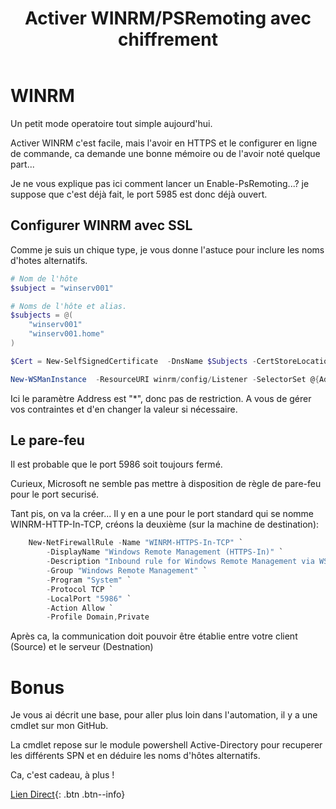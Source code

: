 ﻿---
title:  "Activer WINRM/PSRemoting avec chiffrement"
excerpt: "Get-WsusUpdates: Ou telecharger les patches directement depuis le wsus."
category: PowerShell
tags: 
  - PowerShell
  - Tips
  - Tutoriel
---

# WINRM

Un petit mode operatoire tout simple aujourd'hui.

Activer WINRM c'est facile, mais l'avoir en HTTPS et le configurer en ligne de commande, ca demande une bonne mémoire ou de l'avoir noté quelque part...

Je ne vous explique pas ici comment lancer un Enable-PsRemoting...? je suppose que c'est déjà fait, le port 5985 est donc déjà ouvert.

## Configurer WINRM avec SSL

Comme je suis un chique type, je vous donne l'astuce pour inclure les noms d'hotes alternatifs.

```powershell
# Nom de l'hôte
$subject = "winserv001"

# Noms de l'hôte et alias.
$subjects = @(
    "winserv001"
    "winserv001.home"
)

$Cert = New-SelfSignedCertificate  -DnsName $Subjects -CertStoreLocation cert:\LocalMachine\My -TextExtension '2.5.29.37={text}1.3.6.1.5.5.7.3.1' -Subject $Subject

New-WSManInstance  -ResourceURI winrm/config/Listener -SelectorSet @{Address="*";Transport="HTTPS"} -ValueSet @{Hostname="$Subject";CertificateThumbprint="$($Cert.Thumbprint)"}

```
Ici le paramètre Address est "*", donc pas de restriction. A vous de gérer vos contraintes et d'en changer la valeur si nécessaire.

## Le pare-feu

Il est probable que le port 5986 soit toujours fermé.

Curieux, Microsoft ne semble pas mettre à disposition de règle de pare-feu pour le port securisé.

Tant pis, on va la créer... Il y en a une pour le port standard qui se nomme WINRM-HTTP-In-TCP, créons la deuxième (sur la machine de destination):

```powershell
    New-NetFirewallRule -Name "WINRM-HTTPS-In-TCP" `
        -DisplayName "Windows Remote Management (HTTPS-In)" `
        -Description "Inbound rule for Windows Remote Management via WS-Management. [TCP 5986]" `
        -Group "Windows Remote Management" `
        -Program "System" `
        -Protocol TCP `
        -LocalPort "5986" `
        -Action Allow `
        -Profile Domain,Private

```

Après ca, la communication doit pouvoir être établie entre votre client (Source) et le serveur (Destnation)

# Bonus

Je vous ai décrit une base, pour aller plus loin dans l'automation, il y a une cmdlet sur mon GitHub.

La cmdlet repose sur le module powershell Active-Directory pour recuperer les différents SPN et en déduire les noms d'hôtes alternatifs.

Ca, c'est cadeau, à plus !

[Lien Direct](https://github.com/MickaelRoy/Cmdlets/tree/main/Enable-WinRMforHTTPS){: .btn .btn--info}
